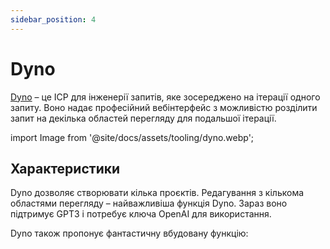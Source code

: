 ```yaml
---
sidebar_position: 4
---
```


# Dyno

[Dyno](https://trydyno.com/login) – це ІСР для інженерії запитів, яке зосереджено на ітерації одного запиту. Воно надає професійний вебінтерфейс з можливістю розділити запит на декілька областей перегляду для подальшої ітерації.

import Image from '@site/docs/assets/tooling/dyno.webp';

<div style={{textAlign: 'center'}}>
  <LazyLoadImage src={Image} style={{width: "750px"}} />
</div>

## Характеристики

Dyno дозволяє створювати кілька проєктів. Редагування з кількома областями перегляду – найважливіша функція Dyno. Зараз воно підтримує GPT3 і потребує ключа OpenAI для використання.

Dyno також пропонує фантастичну вбудовану функцію:

<div trydyno-embed="" openai-model="text-davinci-003" initial-prompt="If John has 5 pears, then eats 2, and buys 5 more, then gives 3 to his friend, how many pears does he have?\n\nLet's think step by step." initial-response="John starts with 5 pears. He eats 2 pears, leaving him with 3 pears. He buys 5 more pears, giving him a total of 8 pears. He gives 3 pears to his friend, leaving him with only 5 pears." max-tokens="256" box-rows="5" model-temp="0.7" top-p="1"></div>
